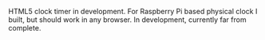 HTML5 clock timer in development. For Raspberry Pi based physical clock I built, but should work in any browser. In development, currently far from complete.
